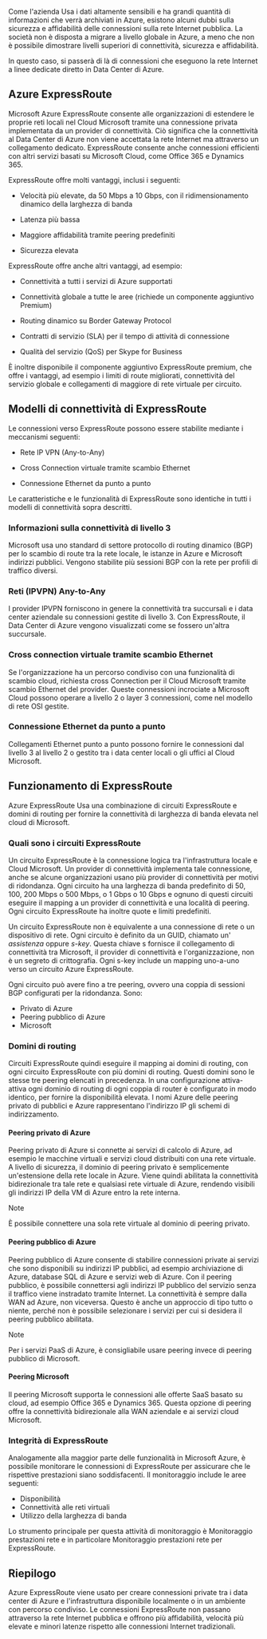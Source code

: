 Come l'azienda Usa i dati altamente sensibili e ha grandi quantità di informazioni che verrà archiviati in Azure, esistono alcuni dubbi sulla sicurezza e affidabilità delle connessioni sulla rete Internet pubblica. La società non è disposta a migrare a livello globale in Azure, a meno che non è possibile dimostrare livelli superiori di connettività, sicurezza e affidabilità.

In questo caso, si passerà di là di connessioni che eseguono la rete Internet a linee dedicate diretto in Data Center di Azure.

## <a name="azure-expressroute"></a>Azure ExpressRoute

Microsoft Azure ExpressRoute consente alle organizzazioni di estendere le proprie reti locali nel Cloud Microsoft tramite una connessione privata implementata da un provider di connettività. Ciò significa che la connettività al Data Center di Azure non viene accettata la rete Internet ma attraverso un collegamento dedicato. ExpressRoute consente anche connessioni efficienti con altri servizi basati su Microsoft Cloud, come Office 365 e Dynamics 365.

ExpressRoute offre molti vantaggi, inclusi i seguenti:

- Velocità più elevate, da 50 Mbps a 10 Gbps, con il ridimensionamento dinamico della larghezza di banda

- Latenza più bassa

- Maggiore affidabilità tramite peering predefiniti

- Sicurezza elevata

ExpressRoute offre anche altri vantaggi, ad esempio:

- Connettività a tutti i servizi di Azure supportati

- Connettività globale a tutte le aree (richiede un componente aggiuntivo Premium)

- Routing dinamico su Border Gateway Protocol

- Contratti di servizio (SLA) per il tempo di attività di connessione

- Qualità del servizio (QoS) per Skype for Business

È inoltre disponibile il componente aggiuntivo ExpressRoute premium, che offre i vantaggi, ad esempio i limiti di route migliorati, connettività del servizio globale e collegamenti di maggiore di rete virtuale per circuito.

## <a name="expressroute-connectivity-models"></a>Modelli di connettività di ExpressRoute

Le connessioni verso ExpressRoute possono essere stabilite mediante i meccanismi seguenti:

- Rete IP VPN (Any-to-Any)

- Cross Connection virtuale tramite scambio Ethernet

- Connessione Ethernet da punto a punto

 Le caratteristiche e le funzionalità di ExpressRoute sono identiche in tutti i modelli di connettività sopra descritti.

### <a name="what-is-layer-3-connectivity"></a>Informazioni sulla connettività di livello 3

Microsoft usa uno standard di settore protocollo di routing dinamico (BGP) per lo scambio di route tra la rete locale, le istanze in Azure e Microsoft indirizzi pubblici. Vengono stabilite più sessioni BGP con la rete per profili di traffico diversi.

### <a name="any-to-any-ipvpn-networks"></a>Reti (IPVPN) Any-to-Any

I provider IPVPN forniscono in genere la connettività tra succursali e i data center aziendale su connessioni gestite di livello 3. Con ExpressRoute, il Data Center di Azure vengono visualizzati come se fossero un'altra succursale.

### <a name="virtual-cross-connection-through-an-ethernet-exchange"></a>Cross connection virtuale tramite scambio Ethernet

Se l'organizzazione ha un percorso condiviso con una funzionalità di scambio cloud, richiesta cross Connection per il Cloud Microsoft tramite scambio Ethernet del provider. Queste connessioni incrociate a Microsoft Cloud possono operare a livello 2 o layer 3 connessioni, come nel modello di rete OSI gestite.

### <a name="point-to-point-ethernet-connection"></a>Connessione Ethernet da punto a punto

Collegamenti Ethernet punto a punto possono fornire le connessioni dal livello 3 al livello 2 o gestito tra i data center locali o gli uffici al Cloud Microsoft.

## <a name="how-expressroute-works"></a>Funzionamento di ExpressRoute

Azure ExpressRoute Usa una combinazione di circuiti ExpressRoute e domini di routing per fornire la connettività di larghezza di banda elevata nel cloud di Microsoft.

### <a name="what-are-expressroute-circuits"></a>Quali sono i circuiti ExpressRoute

Un circuito ExpressRoute è la connessione logica tra l'infrastruttura locale e Cloud Microsoft. Un provider di connettività implementa tale connessione, anche se alcune organizzazioni usano più provider di connettività per motivi di ridondanza. Ogni circuito ha una larghezza di banda predefinito di 50, 100, 200 Mbps o 500 Mbps, o 1 Gbps o 10 Gbps e ognuno di questi circuiti eseguire il mapping a un provider di connettività e una località di peering. Ogni circuito ExpressRoute ha inoltre quote e limiti predefiniti.

Un circuito ExpressRoute non è equivalente a una connessione di rete o un dispositivo di rete. Ogni circuito è definito da un GUID, chiamato un' _assistenza_ oppure _s-key_. Questa chiave s fornisce il collegamento di connettività tra Microsoft, il provider di connettività e l'organizzazione, non è un segreto di crittografia. Ogni s-key include un mapping uno-a-uno verso un circuito Azure ExpressRoute.

Ogni circuito può avere fino a tre peering, ovvero una coppia di sessioni BGP configurati per la ridondanza. Sono:

- Privato di Azure
- Peering pubblico di Azure
- Microsoft

### <a name="routing-domains"></a>Domini di routing

Circuiti ExpressRoute quindi eseguire il mapping ai domini di routing, con ogni circuito ExpressRoute con più domini di routing. Questi domini sono le stesse tre peering elencati in precedenza. In una configurazione attiva-attiva ogni dominio di routing di ogni coppia di router è configurato in modo identico, per fornire la disponibilità elevata. I nomi Azure delle peering privato di pubblici e Azure rappresentano l'indirizzo IP gli schemi di indirizzamento.

#### <a name="azure-private-peering"></a>Peering privato di Azure

Peering privato di Azure si connette ai servizi di calcolo di Azure, ad esempio le macchine virtuali e servizi cloud distribuiti con una rete virtuale. A livello di sicurezza, il dominio di peering privato è semplicemente un'estensione della rete locale in Azure. Viene quindi abilitata la connettività bidirezionale tra tale rete e qualsiasi rete virtuale di Azure, rendendo visibili gli indirizzi IP della VM di Azure entro la rete interna.

> [!NOTE]
> È possibile connettere una sola rete virtuale al dominio di peering privato.

#### <a name="azure-public-peering"></a>Peering pubblico di Azure

Peering pubblico di Azure consente di stabilire connessioni private ai servizi che sono disponibili su indirizzi IP pubblici, ad esempio archiviazione di Azure, database SQL di Azure e servizi web di Azure. Con il peering pubblico, è possibile connettersi agli indirizzi IP pubblico del servizio senza il traffico viene instradato tramite Internet. La connettività è sempre dalla WAN ad Azure, non viceversa. Questo è anche un approccio di tipo tutto o niente, perché non è possibile selezionare i servizi per cui si desidera il peering pubblico abilitata.

> [!NOTE]
> Per i servizi PaaS di Azure, è consigliabile usare peering invece di peering pubblico di Microsoft.

#### <a name="microsoft-peering"></a>Peering Microsoft

Il peering Microsoft supporta le connessioni alle offerte SaaS basato su cloud, ad esempio Office 365 e Dynamics 365. Questa opzione di peering offre la connettività bidirezionale alla WAN aziendale e ai servizi cloud Microsoft.

### <a name="expressroute-health"></a>Integrità di ExpressRoute

Analogamente alla maggior parte delle funzionalità in Microsoft Azure, è possibile monitorare le connessioni di ExpressRoute per assicurare che le rispettive prestazioni siano soddisfacenti. Il monitoraggio include le aree seguenti:

- Disponibilità
- Connettività alle reti virtuali
- Utilizzo della larghezza di banda

Lo strumento principale per questa attività di monitoraggio è Monitoraggio prestazioni rete e in particolare Monitoraggio prestazioni rete per ExpressRoute.

## <a name="summary"></a>Riepilogo

Azure ExpressRoute viene usato per creare connessioni private tra i data center di Azure e l'infrastruttura disponibile localmente o in un ambiente con percorso condiviso. Le connessioni ExpressRoute non passano attraverso la rete Internet pubblica e offrono più affidabilità, velocità più elevate e minori latenze rispetto alle connessioni Internet tradizionali.
